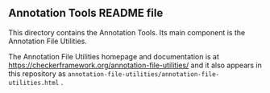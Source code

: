 Annotation Tools README file
----------------------------

This directory contains the Annotation Tools.
Its main component is the Annotation File Utilities.

The Annotation File Utilities homepage and documentation is at
  https://checkerframework.org/annotation-file-utilities/
and it also appears in this repository as
  `annotation-file-utilities/annotation-file-utilities.html` .
